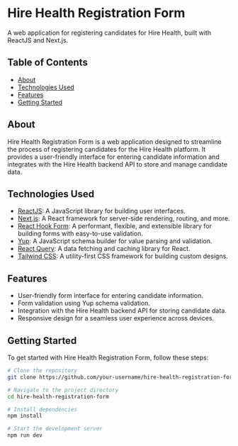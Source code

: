 # Hire Health Registration Form

A web application for registering candidates for Hire Health, built with ReactJS and Next.js.

## Table of Contents

- [About](#about)
- [Technologies Used](#technologies-used)
- [Features](#features)
- [Getting Started](#getting-started)

## About

Hire Health Registration Form is a web application designed to streamline the process of registering candidates for the Hire Health platform. It provides a user-friendly interface for entering candidate information and integrates with the Hire Health backend API to store and manage candidate data.

## Technologies Used

- [ReactJS](https://reactjs.org/): A JavaScript library for building user interfaces.
- [Next.js](https://nextjs.org/): A React framework for server-side rendering, routing, and more.
- [React Hook Form](https://react-hook-form.com/): A performant, flexible, and extensible library for building forms with easy-to-use validation.
- [Yup](https://github.com/jquense/yup): A JavaScript schema builder for value parsing and validation.
- [React Query](https://react-query.tanstack.com/): A data fetching and caching library for React.
- [Tailwind CSS](https://tailwindcss.com/): A utility-first CSS framework for building custom designs.

## Features

- User-friendly form interface for entering candidate information.
- Form validation using Yup schema validation.
- Integration with the Hire Health backend API for storing candidate data.
- Responsive design for a seamless user experience across devices.

## Getting Started

To get started with Hire Health Registration Form, follow these steps:

```bash
# Clone the repository
git clone https://github.com/your-username/hire-health-registration-form.git

# Navigate to the project directory
cd hire-health-registration-form

# Install dependencies
npm install

# Start the development server
npm run dev
```
